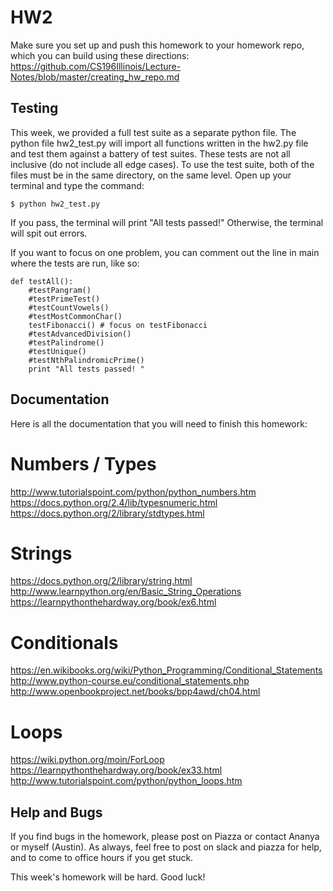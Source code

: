 # HW2
Make sure you set up and push this homework to your homework repo, which you can build using these directions: https://github.com/CS196Illinois/Lecture-Notes/blob/master/creating_hw_repo.md

## Testing
This week, we provided a full test suite as a separate python file. The python file hw2_test.py will import all functions written in the hw2.py file and test them against a battery of test suites. These tests are not all inclusive (do not include all edge cases). To use the test suite, both of the files must be in the same directory, on the same level. Open up your terminal and type the command:

```
$ python hw2_test.py
```

If you pass, the terminal will print "All tests passed!"
Otherwise, the terminal will spit out errors.

If you want to focus on one problem, you can comment out the line in main where the tests are run, like so:

```
def testAll():
    #testPangram()
    #testPrimeTest()
    #testCountVowels()
    #testMostCommonChar()
    testFibonacci() # focus on testFibonacci
    #testAdvancedDivision()
    #testPalindrome()
    #testUnique()
    #testNthPalindromicPrime()
    print "All tests passed! "
```

## Documentation
Here is all the documentation that you will need to finish this homework:

# Numbers / Types
http://www.tutorialspoint.com/python/python_numbers.htm<br />
https://docs.python.org/2.4/lib/typesnumeric.html<br />
https://docs.python.org/2/library/stdtypes.html<br />

# Strings
https://docs.python.org/2/library/string.html<br />
http://www.learnpython.org/en/Basic_String_Operations<br />
https://learnpythonthehardway.org/book/ex6.html<br />

# Conditionals
https://en.wikibooks.org/wiki/Python_Programming/Conditional_Statements<br />
http://www.python-course.eu/conditional_statements.php<br />
http://www.openbookproject.net/books/bpp4awd/ch04.html<br />

# Loops
https://wiki.python.org/moin/ForLoop<br />
https://learnpythonthehardway.org/book/ex33.html<br />
http://www.tutorialspoint.com/python/python_loops.htm<br />

## Help and Bugs
If you find bugs in the homework, please post on Piazza or contact Ananya or myself (Austin). As always, feel free to post on slack and piazza for help, and to come to office hours if you get stuck.

This week's homework will be hard. Good luck!
